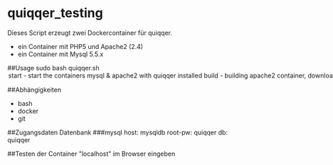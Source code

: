 # quiqqer\_testing

Dieses Script erzeugt zwei Dockercontainer für quiqqer.
- ein Container mit PHP5 und Apache2 (2.4)
- ein Container mit Mysql 5.5.x

##Usage
sudo bash quiqqer.sh <OPTION>
 start <GITREPO>     - start the containers mysql & apache2 with quiqqer installed
 build <GITREPO>     - building apache2 container, download quiqqer from repo
 stop\_all\_containers - stopping and deleting ALL containers on the host

##Abhängigkeiten
- bash
- docker
- git

##Zugangsdaten Datenbank
###mysql
host:    mysqldb
root-pw: quiqqer
db:      quiqqer

##Testen der Container
"localhost" im Browser eingeben


